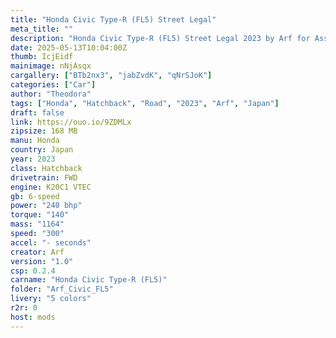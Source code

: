 ```yaml
---
title: "Honda Civic Type-R (FL5) Street Legal"
meta_title: ""
description: "Honda Civic Type-R (FL5) Street Legal 2023 by Arf for Assetto Corsa"
date: 2025-05-13T10:04:00Z
thumb: IcjEidf
mainimage: nNjAsqx
cargallery: ["BTb2nx3", "jabZvdK", "qNrSJoK"]
categories: ["Car"]
author: "Theodora"
tags: ["Honda", "Hatchback", "Road", "2023", "Arf", "Japan"]
draft: false
link: https://ouo.io/9ZDMLx
zipsize: 168 MB
manu: Honda
country: Japan
year: 2023
class: Hatchback
drivetrain: FWD
engine: K20C1 VTEC
gb: 6-speed
power: "240 bhp"
torque: "140"
mass: "1164"
speed: "300"
accel: "- seconds"
creator: Arf
version: "1.0"
csp: 0.2.4
carname: "Honda Civic Type-R (FL5)"
folder: "Arf_Civic_FL5"
livery: "5 colors"
r2r: 0
host: mods
---
```

